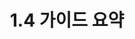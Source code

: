 ---
layout: tag-blog
title: 1.4 가이드 요약
slug: guide
category: guide
menu: false
order: 4
comment: true
#header-img: "/img/vue-logo.png"
---